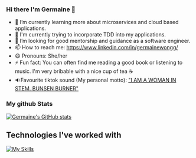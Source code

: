 ### Hi there I'm Germaine 👋

<!--
**germainewongg/germainewongg** is a ✨ _special_ ✨ repository because its `README.md` (this file) appears on your GitHub profile.

Here are some ideas to get you started:

- 🔭 I’m currently working on ...
- 🌱 I’m currently learning ...
- 👯 I’m looking to collaborate on ...
- 🤔 I’m looking for help with ...
- 💬 Ask me about ...
- 📫 How to reach me: ...
- 😄 Pronouns: ...
- ⚡ Fun fact: ...
-->


- 🌱 I’m currently learning more about microservices and cloud based applications.
- 🧪 I'm currently trying to incorporate TDD into my applications. 
- 🤔 I’m looking for good mentorship and guidance as a software engineer. 
- 📫 How to reach me: https://www.linkedin.com/in/germainewongg/
- 😄 Pronouns: She/her
- ⚡ Fun fact: You can often find me reading a good book or listening to music. I'm very bribable with a nice cup of tea ☕️
- 🔉Favourite tiktok sound (My personal motto): ["I AM A WOMAN IN STEM. BUNSEN BURNER"](https://youtube.com/shorts/NIemphceX8U?feature=share)

### My github Stats
[![Germaine's GitHub stats](https://github-readme-stats.vercel.app/api?username=germainewongg&countr_private=true&show_icons=true&theme=tokyonight)](https://github.com/germainewongg/github-readme-stats)

## Technologies I've worked with
[![My Skills](https://skillicons.dev/icons?i=go,rails,py,r,mysql,html,css,js,react)](https://skillicons.dev)




